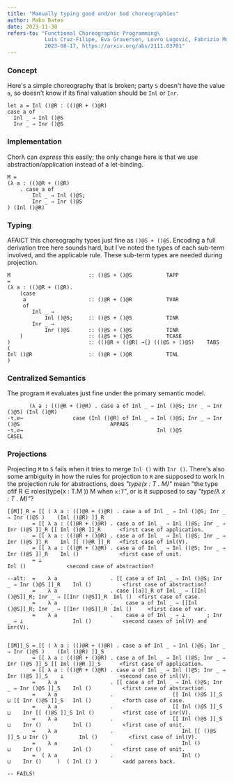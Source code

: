 ```yaml
---
title: "Manually typing good and/or bad choreographies"
author: Mako Bates
date: 2023-11-30
refers-to: "Functional Choreographic Programming\
            Luís Cruz-Filipe, Eva Graversen, Lovro Lugović, Fabrizio Montesi, Marco Peressotti\
            2023-08-17, https://arxiv.org/abs/2111.03701"
---
```


### Concept

Here's a simple choreography that is broken; party `S` doesn't have the value `a`,
so doesn't know if its final valuation should be `Inl` or `Inr`.
```Choreography
let a = Inl ()@R : (()@R + ()@R)
case a of
  Inl _ ⇒ Inl ()@S
  Inr _ ⇒ Inr ()@S
```

### Implementation

Chorλ can _express_ this easily; the only change here is that we use abstraction/application instead of a let-binding.
```chorλ
M =
(λ a : (()@R + ()@R)
    . case a of
        Inl _ ⇒ Inl ()@S;
        Inr _ ⇒ Inr ()@S
) (Inl ()@R)
```

### Typing

AFAICT this choreography types just fine as `()@S + ()@S`.
Encoding a full derivation tree here sounds hard, but I've noted the types of each sub-term involved, and the applicable rule.
These sub-term types are needed during projection.
```chorλ
M                         :: ()@S + ()@S           TAPP
=
(λ a : (()@R + ()@R).
    (case
     a                    :: ()@R + ()@R           TVAR
     of
        Inl _ ⇒
            Inl ()@S;     :: ()@S + ()@S           TINR
        Inr _ ⇒
            Inr ()@S      :: ()@S + ()@S           TINR
    )                     :: ()@S + ()@S           TCASE
)                         :: (()@R + ()@R) →{} (()@S + ()@S)    TABS
(
Inl ()@R                  :: ()@R + ()@R           TINL
)
```

### Centralized Semantics

The program `M` evaluates just fine under the primary semantic model.
```chorλ
       (λ a : (()@R + ()@R) . case a of Inl _ ⇒ Inl ()@S; Inr _ ⇒ Inr ()@S) (Inl ()@R)
-τ,∅→                case (Inl ()@R) of Inl _ ⇒ Inl ()@S; Inr _ ⇒ Inr ()@S                             APPABS
-τ,∅→                                           Inl ()@S                                               CASEL
```

### Projections

Projecting `M` to `S` fails when it tries to merge `Inl ()` with `Inr ()`.
There's also some ambiguity in how the rules for projection to `R` are supposed to work
In the projection rule for abstractions, does _"type(x : T . M)"_ mean "the type ofif R ∈ roles(type(x : T.M )) M when `x:T`",
or is it supposed to say _"type(λ x : T . M)"_?
```network
[[M]]_R = [[ ( λ a : (()@R + ()@R) . case a of Inl _ ⇒ Inl ()@S; Inr _ ⇒ Inr ()@S )    (Inl ()@R) ]]_R
        = [[ λ a : (()@R + ()@R) . case a of Inl _ ⇒ Inl ()@S; Inr _ ⇒ Inr ()@S ]]_R [[ Inl ()@R ]]_R      <first case of application.
        = [[ λ a : (()@R + ()@R) . case a of Inl _ ⇒ Inl ()@S; Inr _ ⇒ Inr ()@S ]]_R    Inl [[ ()@R ]]_R   <first case of inl(V).
        = [[ λ a : (()@R + ()@R) . case a of Inl _ ⇒ Inl ()@S; Inr _ ⇒ Inr ()@S ]]_R    Inl ()             <first case of unit.
        = ⊥                                                                             Inl ()             <second case of abstraction?

--alt:  =    λ a                 . [[ case a of Inl _ ⇒ Inl ()@S; Inr _ ⇒ Inr ()@S ]]_R    Inl ()          <first case of abstraction?
        =    λ a                 . case [[a]]_R of Inl _ ⇒ [[Inl ()@S]]_R; Inr _ ⇒ [[Inr ()@S]]_R  Inl ()  <first case of case.
        =    λ a                 .    case a of Inl _ ⇒ [[Inl ()@S]]_R; Inr _ ⇒ [[Inr ()@S]]_R  Inl ()     <first case of var.
        =    λ a                 .    case a of Inl _ ⇒ ⊥       ; Inr _ ⇒ ⊥                Inl ()          <second cases of inl(V) and inr(V).


[[M]]_S = [[ ( λ a : (()@R + ()@R) . case a of Inl _ ⇒ Inl ()@S; Inr _ ⇒ Inr ()@S )    (Inl ()@R) ]]_S
        = [[ λ a : (()@R + ()@R) . case a of Inl _ ⇒ Inl ()@S; Inr _ ⇒ Inr ()@S ]]_S [[ Inl ()@R ]]_S      <first case of application.
        = [[ λ a : (()@R + ()@R) . case a of Inl _ ⇒ Inl ()@S; Inr _ ⇒ Inr ()@S ]]_S    ⊥                  <second case of inl(V).
        =    λ a                 . [[ case a of Inl _ ⇒ Inl ()@S; Inr _ ⇒ Inr ()@S ]]_S    Inl ()          <first case of abstraction.
        =    λ a                 .                   [[ Inl ()@S ]]_S ⊔ [[ Inr ()@S ]]_S   Inl ()          <forth case of case.
        =    λ a                 .                   [[ Inl ()@S ]]_S ⊔    Inr [[ ()@S ]]_S Inl ()         <first case of inr(V).
        =    λ a                 .                   [[ Inl ()@S ]]_S ⊔    Inr ()          Inl ()          <first case of unit.
        =    λ a                 .                      Inl [[ ()@S ]]_S ⊔ Inr ()          Inl ()          <first case of inl(V).
        =    λ a                 .                      Inl ()        ⊔    Inr ()          Inl ()          <first case of unit.
        =  ( λ a                 .                      Inl ()        ⊔    Inr ()     )  ( Inl () )        <add parens back.
                                                                      -- FAILS!
```
